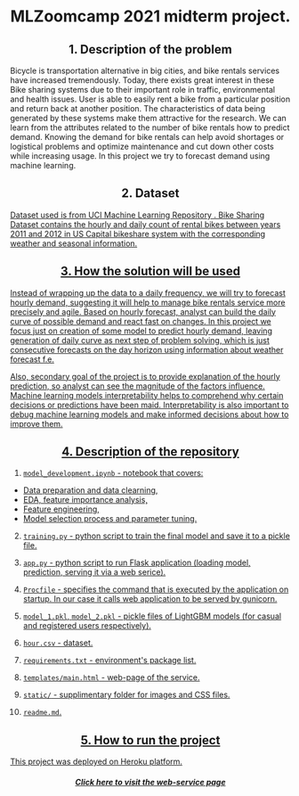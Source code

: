 <center><h1 align="center">MLZoomcamp 2021 midterm project.</h1></center>

<center><h2 align="center">1. Description of the problem</h2></center>
<p>Bicycle is transportation alternative in big cities, and bike rentals services have increased tremendously. Today, there exists great interest in these Bike sharing systems due to their important role in traffic, environmental and health issues. User is able to easily rent a bike from a particular position and return back at another position. The characteristics of data being generated by these systems make them attractive for the research. We can learn from the attributes related to the number of bike rentals how to predict demand. Knowing the demand for bike rentals can help avoid shortages or logistical problems and optimize maintenance and cut down other costs while increasing usage. In this project we try to forecast demand using machine learning. 

<center><h2 align="center">2. Dataset</h2></center>
<a href="https://archive.ics.uci.edu/ml/datasets/bike+sharing+dataset"> Dataset used is from UCI Machine Learning Repository . Bike Sharing Dataset contains the hourly and daily count of rental bikes between years 2011 and 2012 in US Capital bikeshare system with the corresponding weather and seasonal information.</p>

<center><h2 align="center">3. How the solution will be used</h2></center>
Instead of wrapping up the data to a daily frequency, we will try to forecast hourly demand, suggesting it will help to manage bike rentals service more precisely and agile. Based on hourly forecast, analyst can build the daily curve of possible demand and react fast on changes. In this project we focus just on creation of some model to predict hourly demand, leaving generation of daily curve as next step of problem solving, which is just consecutive forecasts on the day horizon using information about weather forecast f.e.

Also, secondary goal of the project is to provide explanation of the hourly prediction, so analyst can see the magnitude of the factors influence. Machine learning models interpretability helps to comprehend why certain decisions or predictions have been maid. Interpretability is also important to debug machine learning models and make informed decisions about how to improve them.

<center><h2 align="center">4. Description of the repository</h2></center>

1) `model_development.ipynb`  - notebook that covers:

* Data preparation and data clearning,
* EDA, feature importance analysis,
* Feature engineering,
* Model selection process and parameter tuning.

2) `training.py` - python script to train the final model and save it to a pickle file.

3) `app.py` - python script to run Flask application (loading model, prediction, serving it via a web serice).

4) `Procfile` - specifies the command that is executed by the application on startup. In our case it calls web application to be served by gunicorn.

5) `model_1.pkl`, `model_2.pkl` - pickle files of LightGBM models (for casual and registered users respectively).

6) `hour.csv` - dataset.

7) `requirements.txt` - environment's package list.

8) `templates/main.html` - web-page of the service.

9) `static/` - supplimentary folder for images and CSS files.

10) `readme.md`.

<center><h2 align="center">5. How to run the project</h2></center>
This project was deployed on Heroku platform.
<center><h5 align="center"><a href="https://bike-rentals-demand-prediction.herokuapp.com/">Click here to visit the web-service page</a></h6></center>




